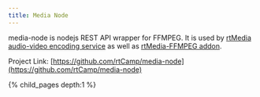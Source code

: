 ```yaml
---
title: Media Node
---
```


media-node is nodejs REST API wrapper for FFMPEG. It is used by [rtMedia audio-video encoding service](https://rtcamp.com/rtmedia/addons/audio-video-encoding-service/) as well as [rtMedia-FFMPEG addon](https://rtcamp.com/products/rtmedia-ffmpeg-addon/).

Project Link: [https://github.com/rtCamp/media-node](https://github.com/rtCamp/media-node)

{% child_pages depth:1 %}
